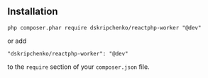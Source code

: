 ## Installation

```
php composer.phar require dskripchenko/reactphp-worker "@dev"
```

or add

```
"dskripchenko/reactphp-worker": "@dev"
```

to the ```require``` section of your `composer.json` file.
